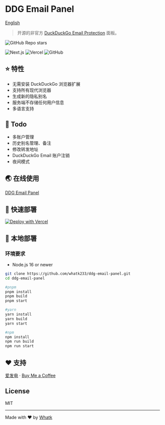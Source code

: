 # DDG Email Panel

<a href='https://github.com/whatk233/ddg-email-panel/blob/main/README.md'>English</a>

> 开源的非官方 [DuckDuckGo Email Protection](https://duckduckgo.com/email) 面板。

![GitHub Repo stars](https://img.shields.io/github/stars/whatk233/ddg-email-panel?style=social)

![Next.js](https://img.shields.io/badge/Next.js-black?style=for-the-badge&logo=next.js&logoColor=white) ![Vercel](https://img.shields.io/badge/Vercel-black?style=for-the-badge&logo=Vercel&logoColor=white) ![GitHub](https://img.shields.io/github/license/whatk233/ddg-email-panel?style=for-the-badge) 

## ⭐ 特性
* 无需安装 DuckDuckGo 浏览器扩展
* 支持所有现代浏览器
* 生成新的隐私别名
* 服务端不存储任何用户信息
* 多语言支持

## 📒 Todo
* 多账户管理
* 历史别名管理、备注
* 修改转发地址
* DuckDuckGo Email 账户注销
* 夜间模式

## 🌏 在线使用
[DDG Email Panel](http://ddgep.whatk.me/)

## 🚀 快速部署
[![Deploy with Vercel](https://vercel.com/button)](https://vercel.com/new/clone?repository-url=https%3A%2F%2Fgithub.com%2Fwhatk233%2Fddg-email-panel&demo-title=DDG%20Email%20Panel&demo-description=DDG%20Email%20Panel%20is%20the%20open%20source%20unofficial%20DuckDuckGo%20Email%20Protection%20panel.&demo-url=https%3A%2F%2Fduckduckgo.email)

## 🔧 本地部署

### 环境要求
* Node.js 16 or newer

```bash
git clone https://github.com/whatk233/ddg-email-panel.git
cd ddg-email-panel

#pnpm
pnpm install
pnpm build
pnpm start

#yarn
yarn install
yarn build
yarn start

#npm
npm install
npm run build
npm run start

```

## ❤️ 支持
<a href='https://afdian.net/@whatk' target='_blank'>爱发电</a> · <a href='https://ko-fi.com/whatk' target='_blank'>Buy Me a Coffee</a>

## License
MIT

<hr />

Made with ♥ by <a href='https://whatk.me' target='_blank'>Whatk</a>
